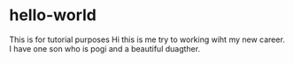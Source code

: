 # hello-world
This is for tutorial purposes
Hi this is me try to working wiht my new career. I have one son who is pogi and a beautiful duagther.
